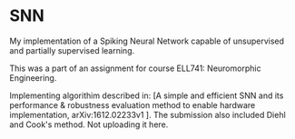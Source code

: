 # SNN
My implementation of a Spiking Neural Network capable of unsupervised and partially supervised learning.



This was a part of an assignment for course ELL741: Neuromorphic Engineering. 

Implementing algorithim described in: [A simple and efficient SNN and its performance & robustness evaluation method to enable hardware implementation,  arXiv:1612.02233v1 ]. The submission also included Diehl and Cook's method. Not uploading it here.
